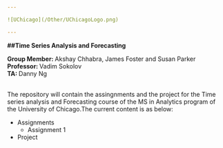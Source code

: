 ```yaml
---

![UChicago](/Other/UChicagoLogo.png)

---
```

<b>
##Time Series Analysis and Forecasting
</b> 

<b>Group Member: </b>Akshay Chhabra, James Foster and Susan Parker<br>
<b>Professor: </b>Vadim Sokolov<br>
<b>TA: </b>Danny Ng<br>

<br>
The repository will contain the assingnments and the project for the Time series analysis and Forecasting course of the MS in Analytics program of the University of Chicago.The current content is as below: 
<ul>
<li>Assignments
 <ul>
 <li>Assignment 1
 </ul>
<li>Project
</ul>


 
